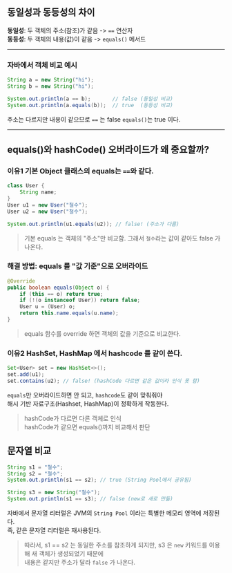 ## 동일성과 동등성의 차이
__동일성__: 두 객체의 주소(참조)가 같음 -> `==` 연산자  
__동등성__: 두 객체의 내용(값)이 같음 -> `equals()` 메서드

---

### 자바에서 객체 비교 예시 
```java
String a = new String("hi");
String b = new String("hi");

System.out.println(a == b);       // false (동일성 비교)
System.out.println(a.equals(b));  // true  (동등성 비교)
```
주소는 다르지만 내용이 같으므로 `==` 는 false `equals()`는 true 이다. 

--- 

## equals()와 hashCode() 오버라이드가 왜 중요할까?
### 이유1 기본 Object 클래스의 equals는 `==`와 같다.
```java
class User {
    String name;
}
User u1 = new User("철수");
User u2 = new User("철수");

System.out.println(u1.equals(u2)); // false! (주소가 다름)
```
> 기본 equals 는 객체의 "주소"만 비교함. 그래서 `철수`라는 값이 같아도 false 가 나온다. 

### 해결 방법: equals 를 "값 기준"으로 오버라이드
```java 
@Override
public boolean equals(Object o) {
    if (this == o) return true;
    if (!(o instanceof User)) return false;
    User u = (User) o;
    return this.name.equals(u.name);
}
``` 
> equals 함수를 override 하면 객체의 값을 기준으로 비교한다. 

### 이유2 HashSet, HashMap 에서 hashcode 를 같이 쓴다. 
```java
Set<User> set = new HashSet<>();
set.add(u1);
set.contains(u2); // false! (hashCode 다르면 같은 값이라 인식 못 함)
``` 
`equals`만 오버라이드하면 안 되고, `hashcode`도 같이 맞춰줘야  
해시 기반 자료구조(Hashset, HashMap)이 정확하게 작동한다.  
> hashCode가 다르면 다른 객체로 인식  
hashCode가 같으면 equals()까지 비교해서 판단 

## 문자열 비교
```java
String s1 = "철수";
String s2 = "철수";
System.out.println(s1 == s2); // true (String Pool에서 공유됨)

String s3 = new String("철수");
System.out.println(s1 == s3); // false (new로 새로 만듦)
``` 
자바에서 문자열 리터럴은 JVM의 `String Pool` 이라는 특별한 메모리 영역에 저장된다.  
즉, 같은 문자열 리터럴은 재사용된다. 

> 따라서, s1 == s2 는 동일한 주소를 참조하게 되지만, s3 은 `new` 키워드를 이용해 새 객체가 생성되었기 때문에  
내용은 같지만 주소가 달라 `false` 가 나온다.

